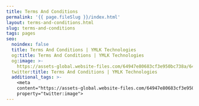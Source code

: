 ```yaml
---
title: Terms And Conditions
permalink: '{{ page.fileSlug }}/index.html'
layout: terms-and-conditions.html
slug: terms-and-conditions
tags: pages
seo:
  noindex: false
  title: Terms And Conditions | YMLK Technologies
  og:title: Terms And Conditions | YMLK Technologies
  og:image: >-
    https://assets-global.website-files.com/64947e80683cf3e950bc738a/64961db442dcf69ded7d9fb4_Green_Modern_Business_Card_Design_Branding_Business_Card___5_-removebg-preview.png
  twitter:title: Terms And Conditions | YMLK Technologies
  additional_tags: >-
    <meta
    content="https://assets-global.website-files.com/64947e80683cf3e950bc738a/64961db442dcf69ded7d9fb4_Green_Modern_Business_Card_Design_Branding_Business_Card___5_-removebg-preview.png"
    property="twitter:image">
---
```



